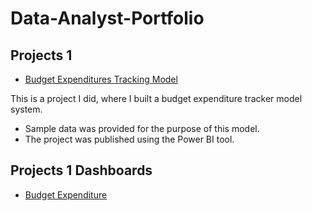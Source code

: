 # Data-Analyst-Portfolio

## Projects 1
- [Budget Expenditures Tracking Model](./projects/budget-expenditures-tracking-model.md)

This is a project I did, where I built a budget expenditure tracker model system.

- Sample data was provided for the purpose of this model.
- The project was published using the Power BI tool.

## Projects 1 Dashboards
- [Budget Expenditure](./dashboards/Budget_Expenditure.png)
